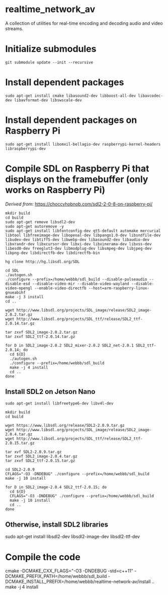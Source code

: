 # realtime_network_av

A collection of utilities for real-time encoding and decoding audio and video streams.

# Initialize submodules

`git submodule update --init --recursive`

# Install dependent packages

`sudo apt-get install cmake libasound2-dev libboost-all-dev libavcodec-dev libavformat-dev libswscale-dev`

# Install dependent packages on Raspberry Pi

`sudo apt-get install libomxil-bellagio-dev raspberrypi-kernel-headers libraspberrypi-dev`

# Compile SDL on Raspberry Pi that displays on the framebuffer (only works on Raspberry Pi)

*Derived from:* https://choccyhobnob.com/sdl2-2-0-8-on-raspberry-pi/

~~~
mkdir build
cd build
sudo apt-get remove libsdl2-dev
sudo apt-get autoremove -y
sudo apt-get install libfontconfig-dev qt5-default automake mercurial libtool libfreeimage-dev libopenal-dev libpango1.0-dev libsndfile-dev libudev-dev libtiff5-dev libwebp-dev libasound2-dev libaudio-dev libxrandr-dev libxcursor-dev libxi-dev libxinerama-dev libxss-dev libesd0-dev freeglut3-dev libmodplug-dev libsmpeg-dev libjpeg-dev libpng-dev libdirectfb-dev libdirectfb-bin

hg clone http://hg.libsdl.org/SDL

cd SDL
./autogen.sh
./configure --prefix=/home/webbb/sdl_build --disable-pulseaudio --disable-esd --disable-video-mir --disable-video-wayland --disable-video-opengl --enable-video-directfb --host=arm-raspberry-linux-gnueabihf
make -j 3 install
cd ..

wget http://www.libsdl.org/projects/SDL_image/release/SDL2_image-2.0.2.tar.gz
wget http://www.libsdl.org/projects/SDL_ttf/release/SDL2_ttf-2.0.14.tar.gz

tar zxvf SDL2_image-2.0.2.tar.gz
tar zxvf SDL2_ttf-2.0.14.tar.gz

for D in SDL2_image-2.0.2 SDL2_mixer-2.0.2 SDL2_net-2.0.1 SDL2_ttf-2.0.14; do
  cd ${D}
  ./autogen.sh
  ./configure --prefix=/home/webbb/sdl_build
  make -j 4 install
  cd ..
done
~~~

## Install SDL2 on Jetson Nano

~~~
sudo apt-get install libfreetype6-dev libv4l-dev

mkdir build
cd build

wget https://www.libsdl.org/release/SDL2-2.0.9.tar.gz
wget http://www.libsdl.org/projects/SDL_image/release/SDL2_image-2.0.4.tar.gz
wget http://www.libsdl.org/projects/SDL_ttf/release/SDL2_ttf-2.0.15.tar.gz

tar xvf SDL2-2.0.9.tar.gz
tar zxvf SDL2_image-2.0.4.tar.gz
tar zxvf SDL2_ttf-2.0.15.tar.gz

cd SDL2-2.0.9
CFLAGS="-O3 -DNDEBUG" ./configure --prefix=/home/webbb/sdl_build
make -j 10 install

for D in SDL2_image-2.0.4 SDL2_ttf-2.0.15; do
  cd ${D}
  CFLAGS="-O3 -DNDEBUG" ./configure --prefix=/home/webbb/sdl_build
  make -j 10 install
  cd ..
done
~~~

## Otherwise, install SDL2 libraries

sudo apt-get install libsdl2-dev libsdl2-image-dev libsdl2-ttf-dev

# Compile the code

cmake -DCMAKE_CXX_FLAGS="-O3 -DNDEBUG -std=c++11" -DCMAKE_PREFIX_PATH=/home/webbb/sdl_build -DCMAKE_INSTALL_PREFIX=/home/webbb/realtime-network-av/install ..
make -j 4 install

